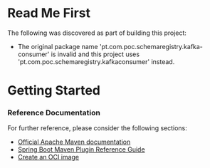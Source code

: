 # Read Me First
The following was discovered as part of building this project:

* The original package name 'pt.com.poc.schemaregistry.kafka-consumer' is invalid and this project uses 'pt.com.poc.schemaregistry.kafkaconsumer' instead.

# Getting Started

### Reference Documentation
For further reference, please consider the following sections:

* [Official Apache Maven documentation](https://maven.apache.org/guides/index.html)
* [Spring Boot Maven Plugin Reference Guide](https://docs.spring.io/spring-boot/docs/2.7.7/maven-plugin/reference/html/)
* [Create an OCI image](https://docs.spring.io/spring-boot/docs/2.7.7/maven-plugin/reference/html/#build-image)

